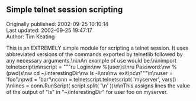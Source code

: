 ## Simple telnet session scripting  
Originally published: 2002-09-25 10:10:14  
Last updated: 2002-09-25 19:47:17  
Author: Tim Keating  
  
This is an EXTREMELY simple module for scripting a telnet session. It uses abbreviated versions of the commands exported by telnetlib followed by any necessary arguments.\n\nAn example of use would be:\n\nimport telnetscript\n\nscript = """ru Login:\nw %(user)s\nru Password:\nw %(pwd)s\nw cd ~/interestingDir\nw ls -l\nra\nw exit\nc\n"""\n\nuser = 'foo'\npwd = 'bar'\nconn = telnetscript.telnetscript( 'myserver', vars() )\nlines = conn.RunScript( script.split( '\\n' ))\n\nThis assigns lines the value of the output of "ls" in "~/interestingDir" for user foo on myserver.